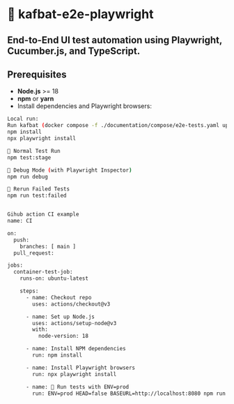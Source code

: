 # 🧪 kafbat-e2e-playwright
End-to-End UI test automation using **Playwright**, **Cucumber.js**, and **TypeScript**.
---

## Prerequisites

- **Node.js** >= 18  
- **npm** or **yarn**
- Install dependencies and Playwright browsers:

```bash
Local run:
Run kafbat (docker compose -f ./documentation/compose/e2e-tests.yaml up -d)
npm install
npx playwright install

🔹 Normal Test Run
npm test:stage

🔹 Debug Mode (with Playwright Inspector)
npm run debug

🔹 Rerun Failed Tests
npm run test:failed


Gihub action CI example
name: CI

on:
  push:
    branches: [ main ]
  pull_request:

jobs:
  container-test-job:
    runs-on: ubuntu-latest

    steps:
      - name: Checkout repo
        uses: actions/checkout@v3

      - name: Set up Node.js
        uses: actions/setup-node@v3
        with:
          node-version: 18

      - name: Install NPM dependencies
        run: npm install

      - name: Install Playwright browsers
        run: npx playwright install

      - name: 🚀 Run tests with ENV=prod
        run: ENV=prod HEAD=false BASEURL=http://localhost:8080 npm run test
        